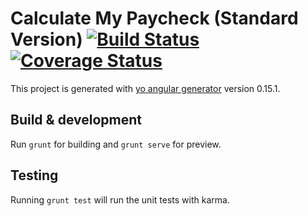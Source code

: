 # Calculate My Paycheck (Standard Version) [![Build Status](https://travis-ci.org/mkreiser/CalculateMyPaycheck.svg?branch=master)](https://travis-ci.org/mkreiser/CalculateMyPaycheck) [![Coverage Status](https://coveralls.io/repos/mkreiser/CalculateMyPaycheck/badge.svg?branch=master&service=github)](https://coveralls.io/github/mkreiser/CalculateMyPaycheck?branch=master)

This project is generated with [yo angular generator](https://github.com/yeoman/generator-angular)
version 0.15.1.

## Build & development

Run `grunt` for building and `grunt serve` for preview.

## Testing

Running `grunt test` will run the unit tests with karma.

